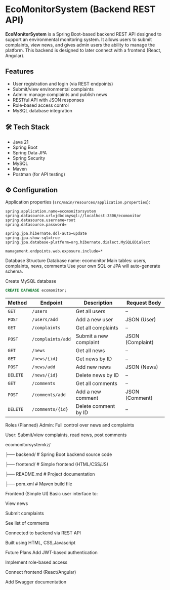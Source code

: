 # EcoMonitorSystem (Backend REST API)

**EcoMonitorSystem** is a Spring Boot-based backend REST API designed to support an environmental monitoring system. It allows users to submit complaints, view news, and gives admin users the ability to manage the platform. This backend is designed to later connect with a frontend (React, Angular).

##  Features

- User registration and login (via REST endpoints)
- Submit/view environmental complaints
- Admin: manage complaints and publish news
- RESTful API with JSON responses
- Role-based access control
- MySQL database integration

## 🛠 Tech Stack

- Java 21
- Spring Boot
- Spring Data JPA
- Spring Security
- MySQL
- Maven
- Postman (for API testing)

## ⚙ Configuration

Application properties (`src/main/resources/application.properties`):

```properties
spring.application.name=ecomonitorsystem
spring.datasource.url=jdbc:mysql://localhost:3306/ecomonitor
spring.datasource.username=root
spring.datasource.password=

spring.jpa.hibernate.ddl-auto=update
spring.jpa.show-sql=true
spring.jpa.database-platform=org.hibernate.dialect.MySQL8Dialect

management.endpoints.web.exposure.include=*
```
 Database Structure
Database name: ecomonitor
Main tables: users, complaints, news, comments
Use your own SQL or JPA will auto-generate schema.

Create MySQL database

```sql
CREATE DATABASE ecomonitor;
```
| Method   | Endpoint             | Description                       | Request Body       |
|----------|----------------------|-----------------------------------|--------------------|
| `GET`    | `/users`             | Get all users                     | –                  |
| `POST`   | `/users/add`         | Add a new user                    | JSON (User)        |
| `GET`    | `/complaints`        | Get all complaints                | –                  |
| `POST`   | `/complaints/add`    | Submit a new complaint            | JSON (Complaint)   |
| `GET`    | `/news`              | Get all news                      | –                  |
| `GET`    | `/news/{id}`         | Get news by ID                    | –                  |
| `POST`   | `/news/add`          | Add new news                      | JSON (News)        |
| `DELETE` | `/news/{id}`         | Delete news by ID                 | –                  |
| `GET`    | `/comments`          | Get all comments                  | –                  |
| `POST`   | `/comments/add`      | Add a new comment                 | JSON (Comment)     |
| `DELETE` | `/comments/{id}`     | Delete comment by ID              | –                  |

 Roles (Planned)
Admin: Full control over news and complaints

User: Submit/view complaints, read news, post comments

ecomonitorsystemkz/

├── backend/        # Spring Boot backend source code

├── frontend/       # Simple frontend (HTML/CSS/JS)

├── README.md       # Project documentation

├── pom.xml         # Maven build file




Frontend (Simple UI)
Basic user interface to:

View news

Submit complaints

See list of comments

Connected to backend via REST API

Built using HTML, CSS,Javascript

 Future Plans
Add JWT-based authentication

Implement role-based access

Connect frontend (React/Angular)

Add Swagger documentation


